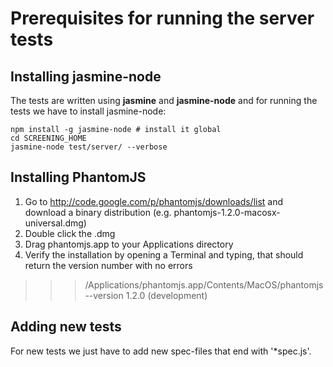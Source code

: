 <!-- <copyright>
Copyright (c) 2012, Motorola Mobility, Inc
All Rights Reserved.
BSD License.

Redistribution and use in source and binary forms, with or without
modification, are permitted provided that the following conditions are met:

  - Redistributions of source code must retain the above copyright notice,
    this list of conditions and the following disclaimer.
  - Redistributions in binary form must reproduce the above copyright
    notice, this list of conditions and the following disclaimer in the
    documentation and/or other materials provided with the distribution.
  - Neither the name of Motorola Mobility nor the names of its contributors
    may be used to endorse or promote products derived from this software
    without specific prior written permission.

THIS SOFTWARE IS PROVIDED BY THE COPYRIGHT HOLDERS AND CONTRIBUTORS "AS IS"
AND ANY EXPRESS OR IMPLIED WARRANTIES, INCLUDING, BUT NOT LIMITED TO, THE
IMPLIED WARRANTIES OF MERCHANTABILITY AND FITNESS FOR A PARTICULAR PURPOSE
ARE DISCLAIMED. IN NO EVENT SHALL THE COPYRIGHT OWNER OR CONTRIBUTORS BE
LIABLE FOR ANY DIRECT, INDIRECT, INCIDENTAL, SPECIAL, EXEMPLARY, OR
CONSEQUENTIAL DAMAGES (INCLUDING, BUT NOT LIMITED TO, PROCUREMENT OF
SUBSTITUTE GOODS OR SERVICES; LOSS OF USE, DATA, OR PROFITS; OR BUSINESS
INTERRUPTION) HOWEVER CAUSED AND ON ANY THEORY OF LIABILITY, WHETHER IN
CONTRACT, STRICT LIABILITY, OR TORT (INCLUDING NEGLIGENCE OR OTHERWISE)
ARISING IN ANY WAY OUT OF THE USE OF THIS SOFTWARE, EVEN IF ADVISED OF THE
POSSIBILITY OF SUCH DAMAGE.
</copyright> -->
Prerequisites for running the server tests
===================================

Installing jasmine-node
-----------------------

The tests are written using **jasmine** and **jasmine-node**
and for running the tests we have to install jasmine-node:

    npm install -g jasmine-node # install it global
    cd SCREENING_HOME
	jasmine-node test/server/ --verbose

Installing PhantomJS
--------------------

1. Go to http://code.google.com/p/phantomjs/downloads/list and download a binary distribution (e.g. phantomjs-1.2.0-macosx-universal.dmg)
2. Double click the .dmg
3. Drag phantomjs.app to your Applications directory
4. Verify the installation by opening a Terminal and typing, that should return the version number with no errors

>>> /Applications/phantomjs.app/Contents/MacOS/phantomjs --version
1.2.0 (development)



Adding new tests
-----------------

For new tests we just have to add new spec-files that end 
with '*spec.js'.
